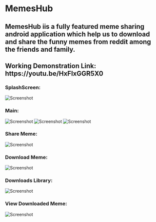 # MemesHub

<h2>MemesHub iis a fully featured meme sharing android application which help us to
download and share the funny memes from reddit among the friends and family.</h2>

<h2>Working Demonstration Link: https://youtu.be/HxFIxGGR5X0</h2>

<h3>SplashScreen: </h3>

![Screenshot](/screenshots/splash_screen.png)

<h3>Main: </h3>

![Screenshot](/screenshots/main.jpg)
![Screenshot](/screenshots/meme_1.jpg)
![Screenshot](/screenshots/meme_2.jpg)

<h3>Share Meme: </h3>

![Screenshot](/screenshots/share_meme.jpg)

<h3>Download Meme: </h3>

![Screenshot](/screenshots/download_meme.jpg)

<h3>Downloads Library: </h3>

![Screenshot](/screenshots/download_library.jpg)

<h3>View Downloaded Meme: </h3>

![Screenshot](/screenshots/view_downloaded_meme.jpg)
